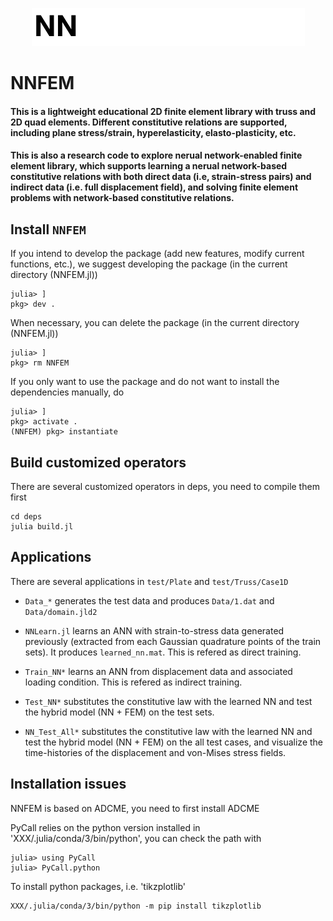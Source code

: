 <p align="center">
  <img src="docs/src/assets/logo.gif" alt="NNFEM"/>
</p>

# NNFEM

#### This is a lightweight educational 2D finite element library with truss and 2D quad elements. Different constitutive relations are supported, including plane stress/strain, hyperelasticity, elasto-plasticity, etc. 

#### This is also a research code to explore nerual network-enabled finite element library, which supports learning a nerual network-based constitutive relations with both direct data (i.e, strain-stress pairs) and indirect data (i.e. full displacement field), and solving finite element problems with network-based constitutive relations.




## Install `NNFEM`

If you intend to develop the package (add new features, modify current functions, etc.), we suggest developing the package (in the current directory (NNFEM.jl))
```
julia> ]
pkg> dev .
```

When necessary, you can delete the package (in the current directory (NNFEM.jl))
```
julia> ]
pkg> rm NNFEM
```


If you only want to use the package and do not want to install the dependencies manually, do
```
julia> ]
pkg> activate .
(NNFEM) pkg> instantiate
```


## Build customized operators
There are several customized operators in deps, you need to compile them first
```
cd deps
julia build.jl
```


## Applications


There are several applications in `test/Plate` and `test/Truss/Case1D`

* `Data_*` generates the test data and produces `Data/1.dat` and `Data/domain.jld2`

* `NNLearn.jl` learns an ANN with strain-to-stress data generated previously (extracted from each Gaussian quadrature points of the train sets). It produces `learned_nn.mat`. This is refered as direct training.

* `Train_NN*` learns an ANN from displacement data and associated loading condition. This is refered as indirect training.

* `Test_NN*` substitutes the constitutive law with the learned NN and test the hybrid model (NN + FEM) on the test sets.

* `NN_Test_All*` substitutes the constitutive law with the learned NN and test the hybrid model (NN + FEM) on the all test cases, and visualize the time-histories of the displacement and von-Mises stress fields.




## Installation issues


NNFEM is based on ADCME, you need to first install ADCME


PyCall relies on the python version installed in 'XXX/.julia/conda/3/bin/python', you can check the path with

```
julia> using PyCall
julia> PyCall.python
```
To install python packages, i.e. 'tikzplotlib'  
```
XXX/.julia/conda/3/bin/python -m pip install tikzplotlib
```


